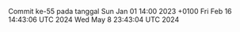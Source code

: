 Commit ke-55 pada tanggal Sun Jan 01 14:00 2023 +0100
Fri Feb 16 14:43:06 UTC 2024
Wed May  8 23:43:04 UTC 2024
